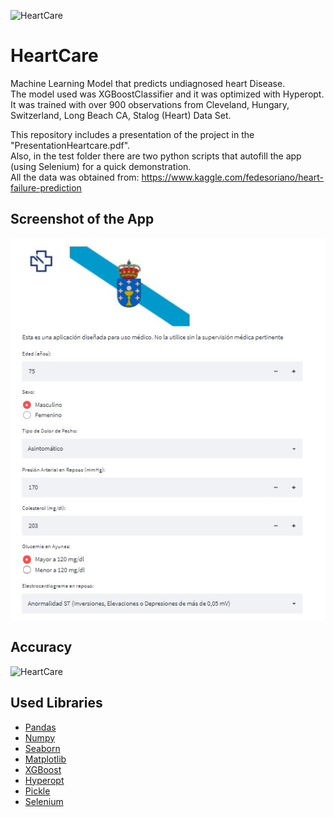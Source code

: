 ![HeartCare](https://resize.indiatvnews.com/en/resize/newbucket/1200_-/2020/08/heart-1596700238.jpg)
# HeartCare
Machine Learning Model that predicts undiagnosed heart Disease.  
The model used was XGBoostClassifier and it was optimized with Hyperopt. It was trained with over 900 observations from Cleveland, Hungary, Switzerland, Long Beach CA, Stalog (Heart) Data Set.  

This repository includes a presentation of the project in the "PresentationHeartcare.pdf".   
Also, in the test folder there are two python scripts that autofill the app (using Selenium) for a quick demonstration.  
All the data was obtained from:  https://www.kaggle.com/fedesoriano/heart-failure-prediction

## Screenshot of the App
![App](https://github.com/pedromartinezleis/ML-Heart-Desease/blob/main/imagenes/ejemplo-modelo.jpg)

## Accuracy
![HeartCare](https://github.com/DiegoCefalo/HeartCare/blob/main/img/accuracy.png)

## Used Libraries
 * [Pandas](https://pandas.pydata.org/docs/)
 * [Numpy](https://numpy.org/doc/stable/)
 * [Seaborn](https://seaborn.pydata.org/)
 * [Matplotlib](https://matplotlib.org/stable/index.html)
 * [XGBoost](https://xgboost.readthedocs.io/en/latest/)
 * [Hyperopt](http://hyperopt.github.io/hyperopt/)
 * [Pickle](https://docs.python.org/3/library/pickle.html)
 * [Selenium](https://www.selenium.dev/documentation/)
